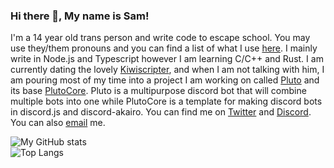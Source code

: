 ### Hi there 👋, My name is Sam!
I'm a 14 year old trans person and write code to escape school. You may use they/them pronouns and you can find a list of what I use [here](https://quinnlane.dev/pronouns.html). I mainly write in Node.js and Typescript however I am learning C/C++ and Rust. I am currently dating the lovely [Kiwiscripter](https://github.com/kiwiscripter), and when I am not talking with him, I am pouring most of my time into a project I am working on called [Pluto](https://github.com/quinndoescode/Pluto) and its base [PlutoCore](https://github.com/quinndoescode/PlutoCore). Pluto is a multipurpose discord bot that will combine multiple bots into one while PlutoCore is a template for making discord bots in discord.js and discord-akairo. You can find me on [Twitter](https://twitter.com/quinndoescode) and [Discord](https://invite.gg/thesolarsystem). You can also [email](mailto:hello@quinnlane.dev?subject=GitHub%20-%20Hey%20%F0%9F%91%8B&body=Type%20your%20question%2C%20comment%2C%20cool%20pictures%20of%20cats%2C%20etc.%20here.%20You%20also%20might%20want%20to%20change%20the%20subject%20to%20better%20fit%20what%20this%20email%20is%20about.) me.

![My GitHub stats](https://github-readme-stats.vercel.app/api?username=Identithree&show_icons=true&theme=dark&custom_title=My%20GitHub%20Statistics)  
![Top Langs](https://github-readme-stats.vercel.app/api/top-langs/?username=Identithree&langs_count=8&theme=dark)
